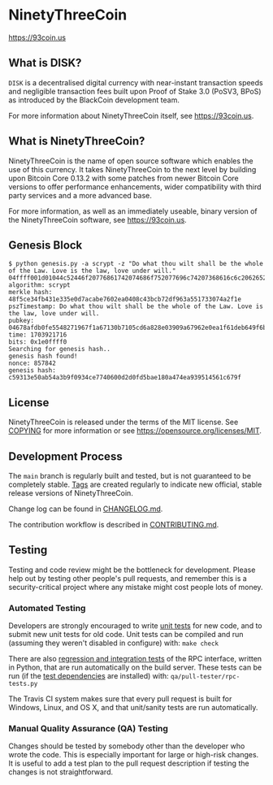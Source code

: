 NinetyThreeCoin
=====================================

https://93coin.us

What is DISK?
----------------

`DISK` is a decentralised digital currency with near-instant transaction speeds and negligible transaction fees built upon Proof of Stake 3.0 (PoSV3, BPoS) as
introduced by the BlackCoin development team.

For more information about NinetyThreeCoin itself, see https://93coin.us.

What is NinetyThreeCoin?
----------------

NinetyThreeCoin is the name of open source software which enables the use of this currency. It takes NinetyThreeCoin to the next level by building upon
Bitcoin Core 0.13.2 with some patches from newer Bitcoin Core versions to offer performance enhancements, wider compatibility with third party services and a more advanced base.

For more information, as well as an immediately useable, binary version of the NinetyThreeCoin software, see https://93coin.us.

Genesis Block
-------------
```
$ python genesis.py -a scrypt -z "Do what thou wilt shall be the whole of the Law. Love is the law, love under will."
04ffff001d01044c52446f20776861742074686f752077696c74207368616c6c206265207468652077686f6c65206f6620746865204c61772e204c6f766520697320746865206c61772c206c6f766520756e6465722077696c6c2e
algorithm: scrypt
merkle hash: 48f5ce34fb431e335e0d7acabe7602ea0408c43bcb72df963a551733074a2f1e
pszTimestamp: Do what thou wilt shall be the whole of the Law. Love is the law, love under will.
pubkey: 04678afdb0fe5548271967f1a67130b7105cd6a828e03909a67962e0ea1f61deb649f6bc3f4cef38c4f35504e51ec112de5c384df7ba0b8d578a4c702b6bf11d5f
time: 1703921716
bits: 0x1e0ffff0
Searching for genesis hash..
genesis hash found!
nonce: 857842
genesis hash: c59313e50ab54a3b9f0934ce7740600d2d0fd5bae180a474ea939514561c679f
```

License
-------

NinetyThreeCoin is released under the terms of the MIT license. See [COPYING](COPYING) for more
information or see https://opensource.org/licenses/MIT.

Development Process
-------------------

The `main` branch is regularly built and tested, but is not guaranteed to be
completely stable. [Tags](https://github.com/93coin/93coin/tags) are created
regularly to indicate new official, stable release versions of NinetyThreeCoin.

Change log can be found in [CHANGELOG.md](CHANGELOG.md).

The contribution workflow is described in [CONTRIBUTING.md](CONTRIBUTING.md).


Testing
-------

Testing and code review might be the bottleneck for development. Please help out by testing
other people's pull requests, and remember this is a security-critical project where any mistake might cost people
lots of money.

### Automated Testing

Developers are strongly encouraged to write [unit tests](/doc/unit-tests.md) for new code, and to
submit new unit tests for old code. Unit tests can be compiled and run
(assuming they weren't disabled in configure) with: `make check`

There are also [regression and integration tests](/qa) of the RPC interface, written
in Python, that are run automatically on the build server.
These tests can be run (if the [test dependencies](/qa) are installed) with: `qa/pull-tester/rpc-tests.py`

The Travis CI system makes sure that every pull request is built for Windows, Linux, and OS X, and that unit/sanity tests are run automatically.

### Manual Quality Assurance (QA) Testing

Changes should be tested by somebody other than the developer who wrote the
code. This is especially important for large or high-risk changes. It is useful
to add a test plan to the pull request description if testing the changes is
not straightforward.
